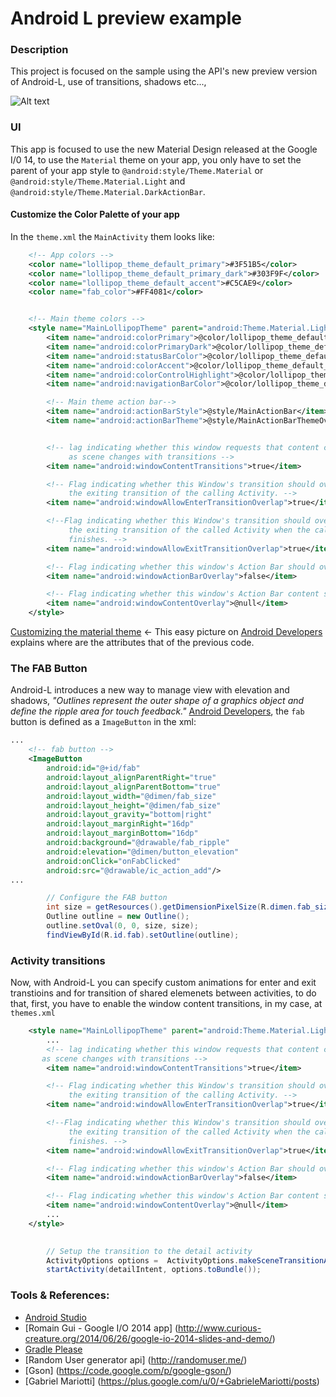 Android L preview example
=========================

### Description

This project is focused on the sample using the API's new preview version of Android-L, use of transitions, shadows etc...,

![Alt text](https://googledrive.com/host/0B62SZ3WRM2R2VHJFNk1JOWNCbHM)


### UI

This app is focused to use the new Material Design released at the Google I/0 14, to use the `Material` theme on your app, you only 
have to set the parent of your app style to `@android:style/Theme.Material` or `@android:style/Theme.Material.Light` and `@android:style/Theme.Material.DarkActionBar`.

#### Customize the Color Palette of your app

In the `theme.xml` the `MainActivity` them looks like:

```xml
    <!-- App colors -->
    <color name="lollipop_theme_default_primary">#3F51B5</color>
    <color name="lollipop_theme_default_primary_dark">#303F9F</color>
    <color name="lollipop_theme_default_accent">#C5CAE9</color>
    <color name="fab_color">#FF4081</color>


    <!-- Main theme colors -->
    <style name="MainLollipopTheme" parent="android:Theme.Material.Light">
        <item name="android:colorPrimary">@color/lollipop_theme_default_primary</item>
        <item name="android:colorPrimaryDark">@color/lollipop_theme_default_primary</item>
        <item name="android:statusBarColor">@color/lollipop_theme_default_primary_dark</item>
        <item name="android:colorAccent">@color/lollipop_theme_default_accent</item>
        <item name="android:colorControlHighlight">@color/lollipop_theme_default_accent</item>
        <item name="android:navigationBarColor">@color/lollipop_theme_default_primary</item>

        <!-- Main theme action bar-->
        <item name="android:actionBarStyle">@style/MainActionBar</item>
        <item name="android:actionBarTheme">@style/MainActionBarThemeOverlay</item>


        <!-- lag indicating whether this window requests that content changes be performed
             as scene changes with transitions -->
        <item name="android:windowContentTransitions">true</item>

        <!-- Flag indicating whether this Window's transition should overlap with
             the exiting transition of the calling Activity. -->
        <item name="android:windowAllowEnterTransitionOverlap">true</item>

        <!--Flag indicating whether this Window's transition should overlap with
             the exiting transition of the called Activity when the called Activity
             finishes. -->
        <item name="android:windowAllowExitTransitionOverlap">true</item>

        <!-- Flag indicating whether this window's Action Bar should overlay -->
        <item name="android:windowActionBarOverlay">false</item>

        <!-- Flag indicating whether this window's Action Bar content should overlay -->
        <item name="android:windowContentOverlay">@null</item>
    </style>
```

[Customizing the material theme](https://camo.githubusercontent.com/898d8cbb7bd0a7b0b06d9fde7f60296fd55ecada/687474703a2f2f646576656c6f7065722e616e64726f69642e636f6d2f707265766965772f6d6174657269616c2f696d616765732f5468656d65436f6c6f72732e706e67) <- 
This easy picture on [Android Developers](http://developer.android.com/preview/material/theme.html/) explains where are the attributes that of the previous code.

### The FAB Button

Android-L introduces a new way to manage view with elevation and shadows, _"Outlines represent the outer shape of a graphics object and define the ripple area for touch feedback."_ [Android Developers](https://developer.android.com/preview/material/views-shadows.html), the `fab` button is defined as a `ImageButton` in the xml:

```xml
...
    <!-- fab button -->
    <ImageButton
        android:id="@+id/fab"
        android:layout_alignParentRight="true"
        android:layout_alignParentBottom="true"
        android:layout_width="@dimen/fab_size"
        android:layout_height="@dimen/fab_size"
        android:layout_gravity="bottom|right"
        android:layout_marginRight="16dp"
        android:layout_marginBottom="16dp"
        android:background="@drawable/fab_ripple"
        android:elevation="@dimen/button_elevation"
        android:onClick="onFabClicked"
        android:src="@drawable/ic_action_add"/>
...
```

```java
        // Configure the FAB button
        int size = getResources().getDimensionPixelSize(R.dimen.fab_size);
        Outline outline = new Outline();
        outline.setOval(0, 0, size, size);
        findViewById(R.id.fab).setOutline(outline);
```

### Activity transitions

Now, with Android-L you can specify custom animations for enter and exit transtioins and for transition of shared elemenets between activities, to do that, first, you have to enable the window content transitions, in my case, at `themes.xml`


```xml
    <style name="MainLollipopTheme" parent="android:Theme.Material.Light">
        ...
        <!-- lag indicating whether this window requests that content changes be performed
       as scene changes with transitions -->
        <item name="android:windowContentTransitions">true</item>

        <!-- Flag indicating whether this Window's transition should overlap with
             the exiting transition of the calling Activity. -->
        <item name="android:windowAllowEnterTransitionOverlap">true</item>

        <!--Flag indicating whether this Window's transition should overlap with
             the exiting transition of the called Activity when the called Activity
             finishes. -->
        <item name="android:windowAllowExitTransitionOverlap">true</item>

        <!-- Flag indicating whether this window's Action Bar should overlay -->
        <item name="android:windowActionBarOverlay">false</item>

        <!-- Flag indicating whether this window's Action Bar content should overlay -->
        <item name="android:windowContentOverlay">@null</item>
        ...
    </style>
    
```

```java
        // Setup the transition to the detail activity
        ActivityOptions options =  ActivityOptions.makeSceneTransitionAnimation(MainActivity.this, view, "photo" + i);
        startActivity(detailIntent, options.toBundle());
```


### Tools & References:

- [Android Studio](https://developer.android.com/sdk/installing/studio.html)
- [Romain Gui - Google I/O 2014 app] (http://www.curious-creature.org/2014/06/26/google-io-2014-slides-and-demo/)
- [Gradle Please](http://gradleplease.appspot.com/)
- [Random User generator api] (http://randomuser.me/)
- [Gson] (https://code.google.com/p/google-gson/)
- [Gabriel Mariotti] (https://plus.google.com/u/0/+GabrieleMariotti/posts)

